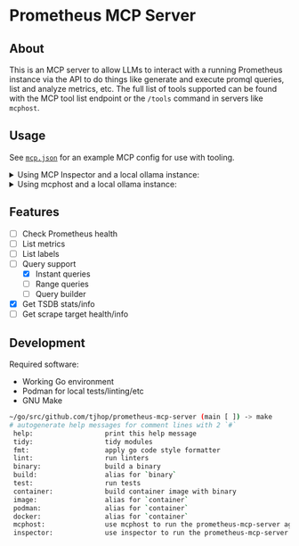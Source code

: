 # Prometheus MCP Server

## About
This is an MCP server to allow LLMs to interact with a running Prometheus instance via the API to do things like generate and execute promql queries, list and analyze metrics, etc. The full list of tools supported can be found with the MCP tool list endpoint or the `/tools` command in servers like `mcphost`.

## Usage

See [`mcp.json`](./examples/mcp.json) for an example MCP config for use with tooling.

<details>
<summary>Using MCP Inspector and a local ollama instance:</summary>

Requires [MCP Inpsector](https://github.com/modelcontextprotocol/inspector) to be installed:

```bash
make inspector
```
</details>

<details>
<summary>Using mcphost and a local ollama instance:</summary>

Requires [`mcphost`](https://github.com/mark3labs/mcphost) to be installed:

```bash
make mcphost
```
</details>

## Features

- [ ] Check Prometheus health
- [ ] List metrics
- [ ] List labels
- [ ] Query support
    - [X] Instant queries
    - [ ] Range queries
    - [ ] Query builder
- [X] Get TSDB stats/info
- [ ] Get scrape target health/info

## Development

Required software:
- Working Go environment
- Podman for local tests/linting/etc
- GNU Make

```bash
~/go/src/github.com/tjhop/prometheus-mcp-server (main [ ]) -> make
# autogenerate help messages for comment lines with 2 `#`
 help:                  print this help message
 tidy:                  tidy modules
 fmt:                   apply go code style formatter
 lint:                  run linters
 binary:                build a binary
 build:                 alias for `binary`
 test:                  run tests
 container:             build container image with binary
 image:                 alias for `container`
 podman:                alias for `container`
 docker:                alias for `container`
 mcphost:               use mcphost to run the prometheus-mcp-server against a local ollama model
 inspector:             use inspector to run the prometheus-mcp-server
```
